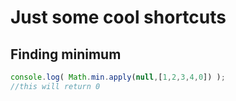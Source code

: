 # Just some cool shortcuts

## Finding minimum

```js
console.log( Math.min.apply(null,[1,2,3,4,0]) );
//this will return 0
``` 
